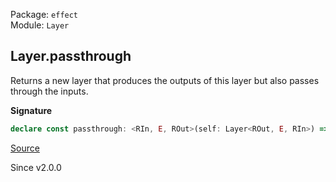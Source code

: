 Package: `effect`<br />
Module: `Layer`<br />

## Layer.passthrough

Returns a new layer that produces the outputs of this layer but also
passes through the inputs.

**Signature**

```ts
declare const passthrough: <RIn, E, ROut>(self: Layer<ROut, E, RIn>) => Layer<RIn | ROut, E, RIn>
```

[Source](https://github.com/Effect-TS/effect/tree/main/packages/effect/src/Layer.ts#L546)

Since v2.0.0